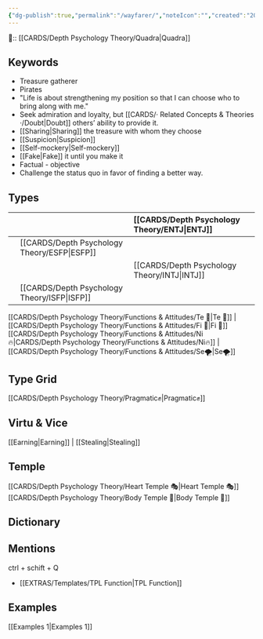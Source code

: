 ```yaml
---
{"dg-publish":true,"permalink":"/wayfarer/","noteIcon":"","created":"2023-01-04T21:45:47.303+01:00","updated":"2023-04-18T10:39:53.296+02:00"}
---
```


🔼:: [[CARDS/Depth Psychology Theory/Quadra\|Quadra]] 

## Keywords
- Treasure gatherer
- Pirates
- "Life is about strengthening my position so that I can choose who to bring along with me."
- Seek admiration and loyalty, but [[CARDS/· Related Concepts & Theories ·/Doubt\|Doubt]] others’ ability to provide it. 
- [[Sharing\|Sharing]] the treasure with whom they choose
- [[Suspicion\|Suspicion]]
- [[Self-mockery\|Self-mockery]]
- [[Fake\|Fake]] it until you make it
- Factual - objective 
- Challenge the status quo in favor of finding a better way.

## Types 

|  |  |  [[CARDS/Depth Psychology Theory/ENTJ\|ENTJ]]      |  |
|:---------------|:-----------|:---------------|:---------------|
|     | [[CARDS/Depth Psychology Theory/ESFP\|ESFP]]   |  |   |
|    |  |  [[CARDS/Depth Psychology Theory/INTJ\|INTJ]]      |       |
| |  [[CARDS/Depth Psychology Theory/ISFP\|ISFP]]  |    |    |  

[[CARDS/Depth Psychology Theory/Functions & Attitudes/Te 🏹\|Te 🏹]] | [[CARDS/Depth Psychology Theory/Functions & Attitudes/Fi 🔱\|Fi 🔱]]
[[CARDS/Depth Psychology Theory/Functions & Attitudes/Ni🔥\|CARDS/Depth Psychology Theory/Functions & Attitudes/Ni🔥]] | [[CARDS/Depth Psychology Theory/Functions & Attitudes/Se🌪️\|Se🌪️]] 

## Type Grid 
[[CARDS/Depth Psychology Theory/Pragmatic✊\|Pragmatic✊]]

## Virtu & Vice
[[Earning\|Earning]] | [[Stealing\|Stealing]] 

## Temple 
[[CARDS/Depth Psychology Theory/Heart Temple 🎭\|Heart Temple 🎭]]
[[CARDS/Depth Psychology Theory/Body Temple 🌳\|Body Temple 🌳]]

## Dictionary


## Mentions 
ctrl + schift + Q
- [[EXTRAS/Templates/TPL Function\|TPL Function]]

## Examples 
[[Examples 1\|Examples 1]] 
